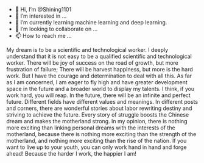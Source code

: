 - 👋 Hi, I’m @Shining1101
- 👀 I’m interested in ...
- 🌱 I’m currently learning machine learning and deep learning.
- 💞️ I’m looking to collaborate on ...
- 📫 How to reach me ...

<!---
Shining1101/Shining1101 is a ✨ special ✨ repository because its `README.md` (this file) appears on your GitHub profile.
You can click the Preview link to take a look at your changes.
--->

My dream is to be a scientific and technological worker.
I deeply understand that it is not easy to be a qualified scientific and technological worker.
There will be joy of success on the road of growth, but more frustration of failure;
There will be harvest happiness, but more is the hard work. 
But I have the courage and determination to deal with all this.
As far as I am concerned, I am eager to fly high and have greater development space in the future and a broader world to display my talents. 
I think, if you work hard, you will reap. 
In the future, there will be an infinite and perfect future. 
Different fields have different values and meanings.
In different posts and corners, there are wonderful stories about labor rewriting destiny and striving to achieve the future.
Every story of struggle boosts the Chinese dream and makes the motherland strong. 
In my opinion, there is nothing more exciting than linking personal dreams with the interests of the motherland, 
because there is nothing more exciting than the strength of the motherland, 
and nothing more exciting than the rise of the nation. 
If you want to live up to your youth, you can only work hand in hand and forge ahead!
Because the harder I work, the happier I am!
